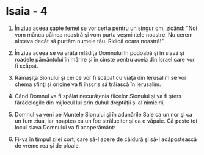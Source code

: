 # Isaia - 4

1. În ziua aceea şapte femei se vor certa pentru un singur om, zicând: "Noi vom mânca pâinea noastră şi vom purta veşmintele noastre. Nu cerem altceva decât să purtăm numele tău. Ridică ocara noastră!"

2. În ziua aceea se va arăta mlădiţa Domnului în podoabă şi în slavă şi roadele pământului în mărire şi în cinste pentru aceia din Israel care vor fi scăpat.

3. Rămăşiţa Sionului şi cei ce vor fi scăpat cu viaţă din Ierusalim se vor chema sfinţi şi oricine va fi înscris să trăiască în Ierusalim.

4. Când Domnul va fi spălat necurăţenia fiicelor Sionului şi va fi şters fărădelegile din mijlocul lui prin duhul dreptăţii şi al nimicirii,

5. Domnul va veni pe Muntele Sionului şi în adunările Sale ca un nor şi ca un fum ziua, iar noaptea ca un foc strălucitor şi ca o văpaie. Că peste tot locul slava Domnului va fi acoperământ:

6. Fi-va în timpul zilei cort, care să-l apere de căldură şi să-l adăpostească de vreme rea şi de ploaie.

